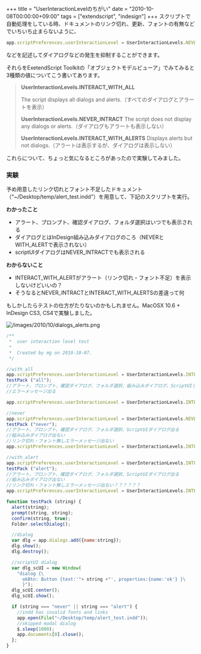 +++
title = "UserInteractionLevelのちがい"
date = "2010-10-08T00:00:00+09:00"
tags = ["extendscript", "indesign"]
+++
スクリプトで自動処理をしている時、ドキュメントのリンク切れ、更新、フォントの有無などでいちいち止まらないように、

```js
app.scriptPreferences.userInteractionLevel = UserInteractionLevels.NEVER_INTRACT
```

などを記述してダイアログなどの発生を抑制することができます。

それらをExetendScript Toolkitの「オブジェクトモデルビューア」でみてみると3種類の値についてこう書いてあります。

> **UserInteractionLevels.INTERACT_WITH_ALL**
>
> The script displays all dialogs and alerts.（すべてのダイアログとアラートを表示）
>
> **UserInteractionLevels.NEVER_INTRACT**
> The script does not display any dialogs or alerts.（ダイアログもアラートも表示しない）
>
> **UserInteractionLevels.INTERACT_WITH_ALERTS**
> Displays alerts but not dialogs.（アラートは表示するが、ダイアログは表示しない）

これらについて、ちょっと気になるところがあったので実験してみました。

### 実験
予め用意したリンク切れとフォント不足したドキュメント（"~/Desktop/temp/alert_test.indd"）を用意して、下記のスクリプトを実行。

**わかったこと**

  - アラート、プロンプト、確認ダイアログ、フォルダ選択はいつでも表示される
  - ダイアログとはInDesign組み込みダイアログのころ（NEVERとWITH_ALERTで表示されない）
  - scriptUIダイアログはNEVER_INTRACTでも表示される

**わからないこと**

  - INTERACT_WITH_ALERTがアラート（リンク切れ・フォント不足）を表示しないけどいいの？
  - そうなるとNEVER_INTRACTとINTERACT_WITH_ALERTSの差違って何


もしかしたらテストの仕方がたりないのかもしれません。MacOSX 10.6 + InDesign CS3, CS4で実験しました。

![/images/2010/10/dialogs_alerts.png](/images/2010/10/dialogs_alerts.png)

```js
/**
 *  user interaction level test
 *
 *  Created by mg on 2010-10-07.
 */

//with_all
app.scriptPreferences.userInteractionLevel = UserInteractionLevels.INTERACT_WITH_ALL;
testPack ("all");
//アラート、プロンプト、確認ダイアログ、フォルダ選択、組み込みダイアログ、ScriptUIダイアログ出る
//エラーメッセージ出る

app.scriptPreferences.userInteractionLevel = UserInteractionLevels.INTERACT_WITH_ALL;

//never
app.scriptPreferences.userInteractionLevel = UserInteractionLevels.NEVER_INTERACT;
testPack ("never");
//アラート、プロンプト、確認ダイアログ、フォルダ選択、ScriptUIダイアログ出る
//組み込みダイアログ出ない
//リンク切れ・フォント無しエラーメッセージ出ない
app.scriptPreferences.userInteractionLevel = UserInteractionLevels.INTERACT_WITH_ALL;

//with_alert
app.scriptPreferences.userInteractionLevel = UserInteractionLevels.INTERACT_WITH_ALERTS;
testPack ("alert");
//アラート、プロンプト、確認ダイアログ、フォルダ選択、ScriptUIダイアログ出る
//組み込みダイアログ出ない
//リンク切れ・フォント無しエラーメッセージ出ない？？？？？？
app.scriptPreferences.userInteractionLevel = UserInteractionLevels.INTERACT_WITH_ALL;

function testPack (string) {
  alert(string);
  prompt(string, string);
  confirm(string, true);
  Folder.selectDialog();

  //dialog
  var dlg = app.dialogs.add({name:string});
  dlg.show();
  dlg.destroy();

  //scriptUI dialog
  var dlg_scUI = new Window(
    "dialog {\
      okBtn: Button {text:'"+ string +"', properties:{name:'ok'} }\
      }");
  dlg_scUI.center();
  dlg_scUI.show();

  if (string === "never" || string === "alert") {
    //indd has invalid fonts and links
    app.open(File("~/Desktop/temp/alert_test.indd"));
    //skipped modal dialog
    $.sleep(1000);
    app.documents[0].close();
  };
}
```